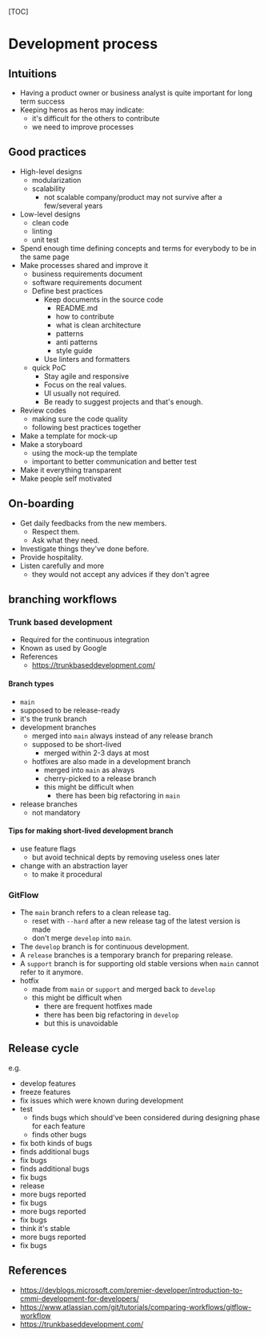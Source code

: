 [TOC]

# Development process

## Intuitions

- Having a product owner or business analyst is quite important for long term success
- Keeping heros as heros may indicate:
  - it's difficult for the others to contribute
  - we need to improve processes

## Good practices

- High-level designs
  - modularization
  - scalability
    - not scalable company/product may not survive after a few/several years
- Low-level designs
  - clean code
  - linting
  - unit test
- Spend enough time defining concepts and terms for everybody to be in the same page
- Make processes shared and improve it
  - business requirements document
  - software requirements document
  - Define best practices
    - Keep documents in the source code
      - README.md
      - how to contribute
      - what is clean architecture
      - patterns
      - anti patterns
      - style guide
    - Use linters and formatters
  - quick PoC
    - Stay agile and responsive
    - Focus on the real values.
    - UI usually not required.
    - Be ready to suggest projects and that's enough.
- Review codes
  - making sure the code quality
  - following best practices together
- Make a template for mock-up
- Make a storyboard
  - using the mock-up the template
  - important to better communication and better test
- Make it everything transparent
- Make people self motivated

## On-boarding

- Get daily feedbacks from the new members.
  - Respect them.
  - Ask what they need.
- Investigate things they've done before.
- Provide hospitality.
- Listen carefully and more
  - they would not accept any advices if they don't agree

## branching workflows

### Trunk based development

- Required for the continuous integration
- Known as used by Google
- References
  - https://trunkbaseddevelopment.com/

#### Branch types

-  `main`
  - supposed to be release-ready
  - it's the trunk branch
- development branches
  - merged into `main` always instead of any release branch
  - supposed to be short-lived
    - merged within 2-3 days at most
  - hotfixes are also made in a development branch
    - merged into `main` as always
    - cherry-picked to a release branch
    - this might be difficult when
      - there has been big refactoring in `main`
- release branches
  - not mandatory

#### Tips for making short-lived development branch

- use feature flags
  - but avoid technical depts by removing useless ones later
- change with an abstraction layer
  - to make it procedural



### GitFlow

- The `main` branch refers to a clean release tag.
  - reset with `--hard` after a new release tag of the latest version is made
  - don't merge `develop` into `main`.
- The `develop` branch is for continuous development.
- A `release` branches is a temporary branch for preparing release.
- A `support` branch is for supporting old stable versions when `main` cannot refer to it anymore.
- hotfix
  - made from `main` or `support` and merged back to `develop`
  - this might be difficult when
    - there are frequent hotfixes made
    - there has been big refactoring in `develop`
    - but this is unavoidable

## Release cycle

e.g.

- develop features
- freeze features
- fix issues which were known during development
- test
  - finds bugs which should've been considered during designing phase for each feature
  - finds other bugs
- fix both kinds of bugs
- finds additional bugs
- fix bugs
- finds additional bugs
- fix bugs
- release
- more bugs reported
- fix bugs
- more bugs reported
- fix bugs
- think it's stable
- more bugs reported
- fix bugs

## References

- https://devblogs.microsoft.com/premier-developer/introduction-to-cmmi-development-for-developers/
- https://www.atlassian.com/git/tutorials/comparing-workflows/gitflow-workflow
- https://trunkbaseddevelopment.com/
